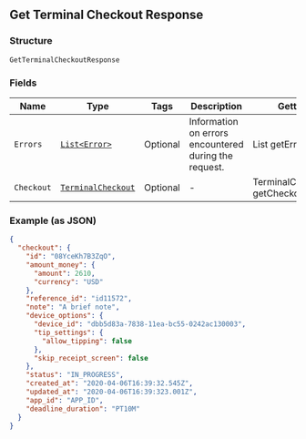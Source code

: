 ## Get Terminal Checkout Response

### Structure

`GetTerminalCheckoutResponse`

### Fields

| Name | Type | Tags | Description | Getter |
|  --- | --- | --- | --- | --- |
| `Errors` | [`List<Error>`](/doc/models/error.md) | Optional | Information on errors encountered during the request. | List<Error> getErrors() |
| `Checkout` | [`TerminalCheckout`](/doc/models/terminal-checkout.md) | Optional | - | TerminalCheckout getCheckout() |

### Example (as JSON)

```json
{
  "checkout": {
    "id": "08YceKh7B3ZqO",
    "amount_money": {
      "amount": 2610,
      "currency": "USD"
    },
    "reference_id": "id11572",
    "note": "A brief note",
    "device_options": {
      "device_id": "dbb5d83a-7838-11ea-bc55-0242ac130003",
      "tip_settings": {
        "allow_tipping": false
      },
      "skip_receipt_screen": false
    },
    "status": "IN_PROGRESS",
    "created_at": "2020-04-06T16:39:32.545Z",
    "updated_at": "2020-04-06T16:39:323.001Z",
    "app_id": "APP_ID",
    "deadline_duration": "PT10M"
  }
}
```

